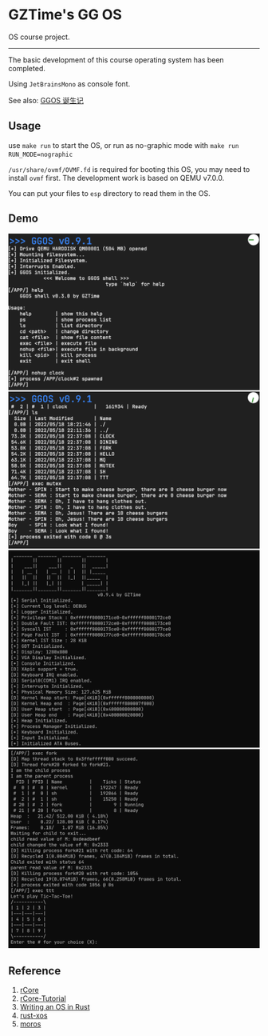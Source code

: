 # GZTime's GG OS

OS course project.

---

The basic development of this course operating system has been completed.

Using `JetBrainsMono` as console font.

See also: [GGOS 诞生记](https://blog.gztime.cc/posts/2022/2430028)

## Usage

use `make run` to start the OS, or run as no-graphic mode with `make run RUN_MODE=nographic`

`/usr/share/ovmf/OVMF.fd` is required for booting this OS, you may need to install `ovmf` first. The development work is based on QEMU v7.0.0.

You can put your files to `esp` directory to read them in the OS.

## Demo

![](assets/img/demo1.png)
![](assets/img/demo2.png)
![](assets/img/demo3.png)
![](assets/img/demo4.png)

## Reference

1. [rCore](https://github.com/rcore-os/rCore)
2. [rCore-Tutorial](https://rcore-os.github.io/rCore-Tutorial-Book-v3/index.html)
3. [Writing an OS in Rust](https://os.phil-opp.com/)
4. [rust-xos](https://github.com/xfoxfu/rust-xos)
5. [moros](https://github.com/vinc/moros)
